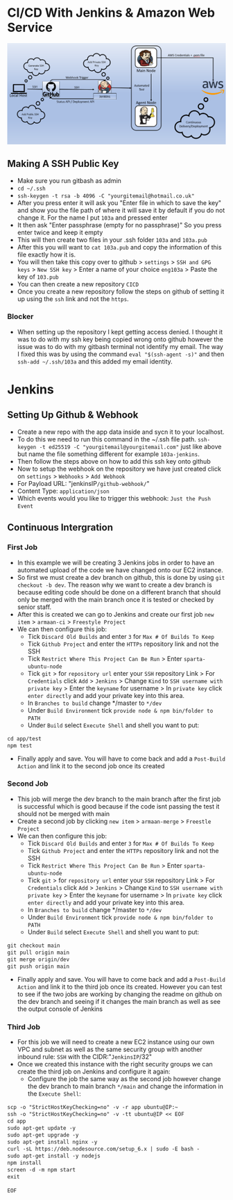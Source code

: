 # CI/CD With Jenkins & Amazon Web Service

![Jenkins](Jenkins.PNG)

## Making A SSH Public Key
- Make sure you run gitbash as admin
- `cd ~/.ssh`
- `ssh-keygen -t rsa -b 4096 -C "yourgitemail@hotmail.co.uk"`
- After you press enter it will ask you "Enter file in which to save the key" and show you the file path of where it will save it by default if you do not change it. For the name I put `103a` and pressed enter
- It then ask "Enter passphrase (empty for no passphrase)" So you press enter twice and keep it empty
- This will then create two files in your .ssh folder `103a` and `103a.pub`
- After this you will want to `cat 103a.pub` and copy the information of this file exactly how it is.
- You will then take this copy over to github > `settings` >  `SSH and GPG keys` > `New SSH key` >  Enter a name of your choice `eng103a` > Paste the key of `103.pub`
- You can then create a new repository `CICD`
- Once you create a new repository follow the steps on github of setting it up using the `ssh` link and not the `https`.

### Blocker
- When setting up the repository I kept getting access denied. I thought it was to do with my ssh key being copied wrong onto github however the issue was to do with my gitbash terminal not identify my email. The way I fixed this was by using the command `eval "$(ssh-agent -s)"` and then `ssh-add ~/.ssh/103a` and this added my email identity.

# Jenkins
## Setting Up Github & Webhook
- Create a new repo with the app data inside and sycn it to your localhost.
- To do this we need to run this command in the ~/.ssh file path. `ssh-keygen -t ed25519 -C "yourgitemail@yourgitemail.com"` just like above but name the file something different for example `103a-jenkins`.
- Then follow the steps above on how to add this ssh key onto github
- Now to setup the webhook on the repository we have just created click on `settings` > `Webhooks` > `Add Webhook`
- For Payload URL: "jenkinsIP`/github-webhook/`"
- Content Type: `application/json`
- Which events would you like to trigger this webhook: `Just the Push Event`

## Continuous Intergration 
### First Job
- In this example we will be creating 3 Jenkins jobs in order to have an automated upload of the code we have changed onto our EC2 instance.
- So first we must create a dev branch on github, this is done by using `git checkout -b dev`. The reason why we want to create a dev branch is because editing code should be done on a different branch that should only be merged with the main branch once it is tested or checked by senior staff.
- After this is created we can go to Jenkins and create our first job `new item` > `armaan-ci` > `Freestyle Project`
- We can then configure this job:
  - Tick `Discard Old Builds` and enter `3` for `Max # Of Builds To Keep`
  - Tick `Github Project` and enter the `HTTPs` repository link and not the SSH
  - Tick `Restrict Where This Project Can Be Run` > Enter `sparta-ubuntu-node`
  - Tick `git` > for `repository url` enter your `SSH` repository Link > For `Credentials` click `Add` > `Jenkins` > Change `Kind` to `SSH username with private key` > Enter the `keyname` for username > In `private key` click `enter directly` and add your private key into this area.
  - In `Branches to build` change */master to `*/dev`
  - Under `Build Environment` tick `provide node & npm bin/folder to PATH`
  - Under `Build` select `Execute Shell` and shell you want to put:
```
cd app/test
npm test 
```
- Finally apply and save. You will have to come back and add a `Post-Build Action` and link it to the second job once its created

### Second Job
- This job will merge the dev branch to the main branch after the first job is successful which is good because if the code isnt passing the test it should not be merged with main
- Create a second job by clicking `new item` > `armaan-merge` > `Freestle Project`
- We can then configure this job:
  - Tick `Discard Old Builds` and enter `3` for `Max # Of Builds To Keep`
  - Tick `Github Project` and enter the `HTTPs` repository link and not the SSH
  - Tick `Restrict Where This Project Can Be Run` > Enter `sparta-ubuntu-node`
  - Tick `git` > for `repository url` enter your `SSH` repository Link > For `Credentials` click `Add` > `Jenkins` > Change `Kind` to `SSH username with private key` > Enter the `keyname` for username > In `private key` click `enter directly` and add your private key into this area.
  - In `Branches to build` change */master to `*/dev`
  - Under `Build Environment` tick `provide node & npm bin/folder to PATH`
  - Under `Build` select `Execute Shell` and shell you want to put:
```
git checkout main
git pull origin main
git merge origin/dev
git push origin main
```
- Finally apply and save. You will have to come back and add a `Post-Build Action` and link it to the third job once its created. However you can test to see if the two jobs are working by changing the readme on github on the dev branch and seeing if it changes the main branch as well as see the output console of Jenkins

### Third Job
- For this job we will need to create a new EC2 instance using our own VPC and subnet as well as the same security group with another inbound rule: `SSH` with the CIDR:"`JenkinsIP`/32"
- Once we created this instance with the right security groups we can create the third job on Jenkins and configure it again:
  - Configure the job the same way as the second job however change the dev branch to main branch `*/main` and change the information in the `Execute Shell`:
```
scp -o "StrictHostKeyChecking=no" -v -r app ubuntu@IP:~ 
ssh -o "StrictHostKeyChecking=no" -v -tt ubuntu@IP << EOF
cd app 
sudo apt-get update -y
sudo apt-get upgrade -y
sudo apt-get install nginx -y
curl -sL https://deb.nodesource.com/setup_6.x | sudo -E bash -
sudo apt-get install -y nodejs
npm install
screen -d -m npm start
exit

EOF
```